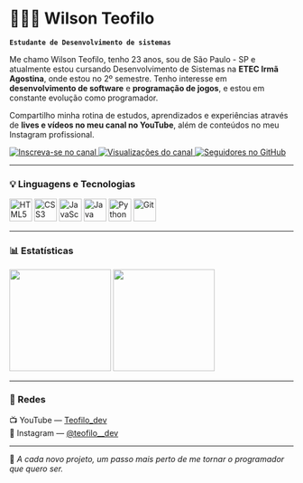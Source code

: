 # 👩🏾‍💻 Wilson Teofilo

**`Estudante de Desenvolvimento de sistemas`**

Me chamo Wilson Teofilo, tenho 23 anos, sou de São Paulo - SP e atualmente estou cursando  Desenvolvimento de Sistemas na **ETEC Irmã Agostina**, onde estou no 2º semestre. Tenho interesse em **desenvolvimento de software** e **programação de jogos**, e estou em constante evolução como programador.

Compartilho minha rotina de estudos, aprendizados e experiências através de **lives e vídeos no meu canal no YouTube**, além de conteúdos no meu Instagram profissional.

<p align="left">
  <a href="https://www.youtube.com/@Teofilo_dev?sub_confirmation=1">
    <img 
      alt="Inscreva-se no canal" 
      title="YouTube" 
      src="https://custom-icon-badges.demolab.com/youtube/channel/subscribers/UCtoTrMdOt7GnX8YqPa5OpFQ?color=%23FF0000&label=INSCREVA-SE&logo=youtube&logoColor=white&style=for-the-badge&labelColor=E60023"
    />
  </a>
  <a href="https://www.youtube.com/@Teofilo_dev">
    <img 
      alt="Visualizações do canal" 
      title="YouTube Views" 
      src="https://custom-icon-badges.demolab.com/youtube/channel/views/UCtoTrMdOt7GnX8YqPa5OpFQ?color=%23E1AD0E&logo=eye&logoColor=white&style=for-the-badge&labelColor=C79600"
    />
  </a> 
  <a href="https://github.com/WilsonTeofilo?tab=followers">
    <img 
      alt="Seguidores no GitHub" 
      title="Me siga no GitHub" 
      src="https://custom-icon-badges.demolab.com/github/followers/WilsonTeofilo?color=236ad3&labelColor=1155ba&style=for-the-badge&logo=github&logoColor=white&label=SEGUIDORES"
    />
  </a>
</p>

---

### 💡 Linguagens e Tecnologias

<p align="left">
  <img title="HTML5" alt="HTML5" width="40px" src="https://cdn.jsdelivr.net/gh/devicons/devicon/icons/html5/html5-original.svg"/>
  <img title="CSS3" alt="CSS3" width="40px" src="https://cdn.jsdelivr.net/gh/devicons/devicon/icons/css3/css3-original.svg"/>
  <img title="JavaScript" alt="JavaScript" width="40px" src="https://cdn.jsdelivr.net/gh/devicons/devicon/icons/javascript/javascript-original.svg"/>
  <img title="Java" alt="Java" width="40px" src="https://cdn.jsdelivr.net/gh/devicons/devicon/icons/java/java-original.svg"/>
  <img title="Python" alt="Python" width="40px" src="https://cdn.jsdelivr.net/gh/devicons/devicon/icons/python/python-original.svg"/>
  <img title="Git" alt="Git" width="40px" src="https://cdn.jsdelivr.net/gh/devicons/devicon/icons/git/git-original.svg"/>
</p>

---

### 📊 Estatísticas

<div align="left">
  <img height="180em" src="https://github-readme-stats.vercel.app/api?username=WilsonTeofilo&show_icons=true&theme=radical&locale=pt-br&hide_title=true&include_all_commits=true"/>
  <img height="180em" src="https://github-readme-stats.vercel.app/api/top-langs/?username=WilsonTeofilo&layout=compact&theme=radical&locale=pt-br&hide_title=true"/>
</div>

---

### 📡 Redes

📺 YouTube — [Teofilo_dev](https://www.youtube.com/@Teofilo_dev?sub_confirmation=1)  
📸 Instagram — [@teofilo__dev](https://www.instagram.com/teofilo__dev/?igsh=aHVjZm9saHY5NjV2&utm_source=qr)

---

📌 *A cada novo projeto, um passo mais perto de me tornar o programador que quero ser.*
